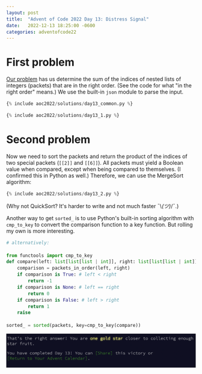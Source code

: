 ```yaml
---
layout: post
title:  "Advent of Code 2022 Day 13: Distress Signal"
date:   2022-12-13 18:25:00 -0600
categories: adventofcode22
---
```


# First problem
[Our problem](https://adventofcode.com/2022/day/13) has us determine the sum of the indices of nested lists of integers (packets) that are in the right order. (See the code for what "in the right order" means.) We use the built-in `json` module to parse the input.

```python
{% include aoc2022/solutions/day13_common.py %}
```
```python
{% include aoc2022/solutions/day13_1.py %}
```

# Second problem
Now we need to sort the packets and return the product of the indices of two special packets (`[[2]]` and `[[6]]`). All packets must yield a Boolean value when compared, except when being compared to themselves. (I confirmed this in Python as well.) Therefore, we can use the MergeSort algorithm:

```python
{% include aoc2022/solutions/day13_2.py %}
```

(Why not QuickSort? It's harder to write and not much faster  ¯\\_(ツ)_/¯.)

Another way to get `sorted_` is to use Python's built-in sorting algorithm with `cmp_to_key` to convert the comparison function to a key function. But rolling my own is more interesting.
```python
# alternatively:

from functools import cmp_to_key
def compare(left: list[list[list | int]], right: list[list[list | int]]) -> int:
    comparison = packets_in_order(left, right)
    if comparison is True: # left < right
        return -1
    if comparison is None: # left == right
        return 0 
    if comparison is False: # left > right
        return 1
    raise

sorted_ = sorted(packets, key=cmp_to_key(compare))
```

![Day 13 victory](/assets/aoc2022/victory13.png)